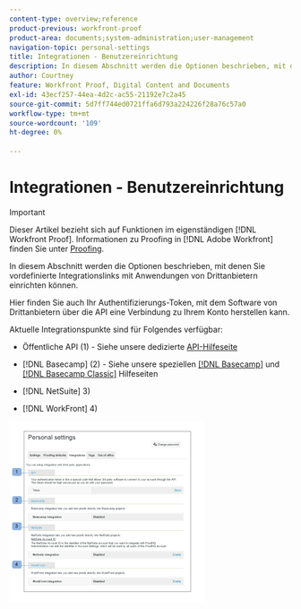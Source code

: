 ```yaml
---
content-type: overview;reference
product-previous: workfront-proof
product-area: documents;system-administration;user-management
navigation-topic: personal-settings
title: Integrationen - Benutzereinrichtung
description: In diesem Abschnitt werden die Optionen beschrieben, mit denen Sie vordefinierte Integrationslinks mit Anwendungen von Drittanbietern einrichten können.
author: Courtney
feature: Workfront Proof, Digital Content and Documents
exl-id: 43ecf257-44ea-4d2c-ac55-21192e7c2a45
source-git-commit: 5d7ff744ed0721ffa6d793a224226f28a76c57a0
workflow-type: tm+mt
source-wordcount: '109'
ht-degree: 0%

---
```


# Integrationen - Benutzereinrichtung

>[!IMPORTANT]
>
>Dieser Artikel bezieht sich auf Funktionen im eigenständigen [!DNL Workfront Proof]. Informationen zu Proofing in [!DNL Adobe Workfront] finden Sie unter [Proofing](../../../review-and-approve-work/proofing/proofing.md).

In diesem Abschnitt werden die Optionen beschrieben, mit denen Sie vordefinierte Integrationslinks mit Anwendungen von Drittanbietern einrichten können.

Hier finden Sie auch Ihr Authentifizierungs-Token, mit dem Software von Drittanbietern über die API eine Verbindung zu Ihrem Konto herstellen kann.

Aktuelle Integrationspunkte sind für Folgendes verfügbar:

* Öffentliche API (1) - Siehe unsere dedizierte [API-Hilfeseite](https://api.proofhq.com/)
* [!DNL Basecamp] (2) - Siehe unsere speziellen [[!DNL Basecamp]](https://support.workfront.com/hc/en-us/sections/115000911927-Basecamp) und [[!DNL Basecamp Classic]](https://support.workfront.com/hc/en-us/categories/115000588707-Basecamp-Classic) Hilfeseiten

* [!DNL NetSuite] 3)
* [!DNL WorkFront] 4)

![integrations_tab_-_personal_settings.png](assets/integrations-tab---personal-settings-350x323.png)

